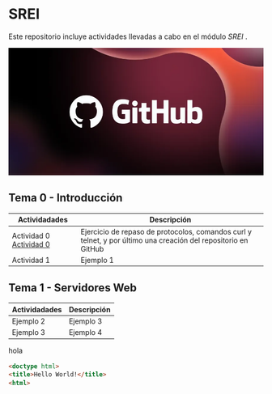 # SREI
Este repositorio incluye actividades llevadas a cabo en el módulo *SREI* .

![LogoGH](Images/8562a9a5-a1e4-4722-9ec7-47ebccd5901e.webp)

## Tema 0 - Introducción

Actividadades | Descripción
---------- | ----------
Actividad 0 [Actividad 0](Actividades/Actividad0)| Ejercicio de repaso de protocolos, comandos curl y telnet, y por último una creación del repositorio en GitHub 
Actividad 1 | Ejemplo 1

## Tema 1 - Servidores Web

Actividadades | Descripción
---------- | ----------
Ejemplo 2 | Ejemplo 3
Ejemplo 3 | Ejemplo 4

hola
```html
<doctype html>
<title>Hello World!</title>
<html>
```
